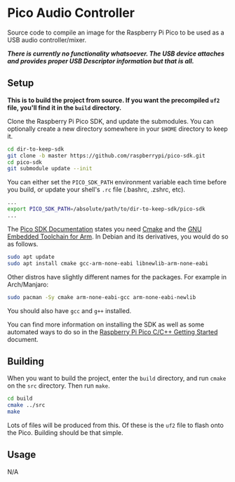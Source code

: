 # Pico Audio Controller

Source code to compile an image for the Raspberry Pi Pico to be used as a USB audio controller/mixer.

_**There is currently no functionality whatsoever. The USB device attaches and provides proper USB Descriptor information but that is all.**_

## Setup
**This is to build the project from source. If you want the precompiled `uf2` file, you'll find it in the `build` directory.**

Clone the Raspberry Pi Pico SDK, and update the submodules. You can optionally create a new directory somewhere in your `$HOME` directory to keep it. 

```bash
cd dir-to-keep-sdk
git clone -b master https://github.com/raspberrypi/pico-sdk.git
cd pico-sdk
git submodule update --init
```

You can either set the `PICO_SDK_PATH` environment variable each time before you build, or update your shell's `.rc` file (.bashrc, .zshrc, etc).

```bash
...
export PICO_SDK_PATH=/absolute/path/to/dir-to-keep-sdk/pico-sdk
...
```

The [Pico SDK Documentation](https://github.com/raspberrypi/pico-sdk) states you need [Cmake](https://cmake.org) and the [GNU Embedded Toolchain for Arm](https://developer.arm.com/tools-and-software/open-source-software/developer-tools/gnu-toolchain/gnu-rm/downloads). In Debian and its derivatives, you would do so as follows.

```bash
sudo apt update
sudo apt install cmake gcc-arm-none-eabi libnewlib-arm-none-eabi
```

Other distros have slightly different names for the packages. For example in Arch/Manjaro:

```bash
sudo pacman -Sy cmake arm-none-eabi-gcc arm-none-eabi-newlib
```

You should also have `gcc` and `g++` installed.

You can find more information on installing the SDK as well as some automated ways to do so in the [Raspberry Pi Pico C/C++ Getting Started](https://rptl.io/pico-get-started) document. 

## Building

When you want to build the project, enter the `build` directory, and run `cmake` on the `src` directory. Then run `make`.

```bash
cd build
cmake ../src
make
```

Lots of files will be produced from this. Of these is the `uf2` file to flash onto the Pico. Building should be that simple.

## Usage

N/A